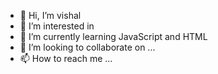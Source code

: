 - 👋 Hi, I’m vishal 
- 👀 I’m interested in 
- 🌱 I’m currently learning JavaScript and HTML 
- 💞️ I’m looking to collaborate on ...
- 📫 How to reach me ...

<!---
vishalpalla2000/vishalpalla2000 is a ✨ special ✨ repository because its `README.md` (this file) appears on your GitHub profile.
You can click the Preview link to take a look at your changes.
--->
